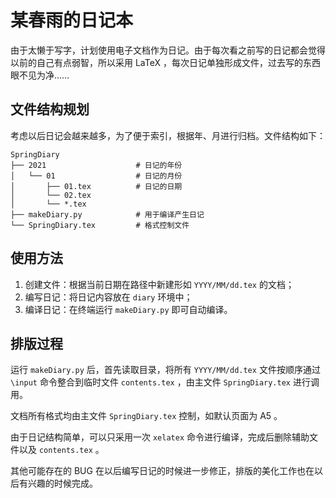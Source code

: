 # 某春雨的日记本

由于太懒于写字，计划使用电子文档作为日记。由于每次看之前写的日记都会觉得以前的自己有点弱智，所以采用 LaTeX ，每次日记单独形成文件，过去写的东西眼不见为净……

## 文件结构规划

考虑以后日记会越来越多，为了便于索引，根据年、月进行归档。文件结构如下：

```text
SpringDiary
├── 2021                    # 日记的年份
│   └── 01                  # 日记的月份
│       ├── 01.tex          # 日记的日期
│       └── 02.tex
│       └── *.tex
├── makeDiary.py            # 用于编译产生日记
└── SpringDiary.tex         # 格式控制文件
```

## 使用方法

   1. 创建文件：根据当前日期在路径中新建形如 `YYYY/MM/dd.tex` 的文档；
   2. 编写日记：将日记内容放在 `diary` 环境中；
   3. 编译日记：在终端运行 `makeDiary.py` 即可自动编译。

## 排版过程

运行 `makeDiary.py` 后，首先读取目录，将所有 `YYYY/MM/dd.tex` 文件按顺序通过 `\input` 命令整合到临时文件 `contents.tex` ，由主文件 `SpringDiary.tex` 进行调用。

文档所有格式均由主文件 `SpringDiary.tex` 控制，如默认页面为 A5 。

由于日记结构简单，可以只采用一次 `xelatex` 命令进行编译，完成后删除辅助文件以及 `contents.tex` 。

其他可能存在的 BUG 在以后编写日记的时候进一步修正，排版的美化工作也在以后有兴趣的时候完成。
